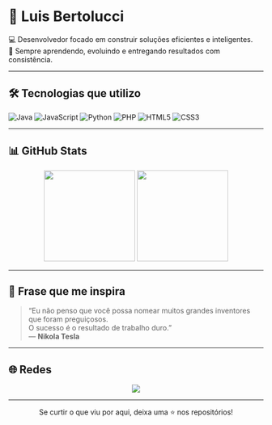# 👋 Luis Bertolucci

💻 Desenvolvedor focado em construir soluções eficientes e inteligentes.  
🧠 Sempre aprendendo, evoluindo e entregando resultados com consistência.

---

## 🛠️ Tecnologias que utilizo

![Java](https://img.shields.io/badge/Java-1e1e1e?style=flat&logo=java&logoColor=white)
![JavaScript](https://img.shields.io/badge/JavaScript-1e1e1e?style=flat&logo=javascript&logoColor=white)
![Python](https://img.shields.io/badge/Python-1e1e1e?style=flat&logo=python&logoColor=white)
![PHP](https://img.shields.io/badge/PHP-1e1e1e?style=flat&logo=php&logoColor=white)
![HTML5](https://img.shields.io/badge/HTML5-1e1e1e?style=flat&logo=html5&logoColor=white)
![CSS3](https://img.shields.io/badge/CSS3-1e1e1e?style=flat&logo=css3&logoColor=white)

---

## 📊 GitHub Stats

<div align="center">
  <img height="180em" src="https://github-readme-stats.vercel.app/api?username=bertolucciDev&show_icons=true&theme=tokyonight&include_all_commits=true&count_private=true"/>
  <img height="180em" src="https://github-readme-stats.vercel.app/api/top-langs/?username=bertolucciDev&layout=compact&langs_count=7&theme=tokyonight"/>
</div>

---

## 🧠 Frase que me inspira

> “Eu não penso que você possa nomear muitos grandes inventores que foram preguiçosos.  
> O sucesso é o resultado de trabalho duro.”  
> — **Nikola Tesla**

---

## 🌐 Redes

<div align="center">
  <a href="https://www.instagram.com/lui_bertolucci" target="_blank">
    <img src="https://img.shields.io/badge/Instagram-1e1e1e?style=flat&logo=instagram&logoColor=white" />
  </a>
</div>

---

<p align="center">Se curtir o que viu por aqui, deixa uma ⭐ nos repositórios!</p>
